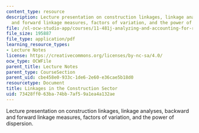 ```yaml
---
content_type: resource
description: Lecture presentation on construction linkages, linkage analyses, backward
  and forward linkage measures, factors of variation, and the power of dispersion.
file: /ol-ocw-studio-app/courses/11-481j-analyzing-and-accounting-for-regional-economic-growth-spring-2009/73428ff063ba74bb7af59a1ea4a132ae_MIT11_481Js09_lec17.pdf
file_size: 195887
file_type: application/pdf
learning_resource_types:
- Lecture Notes
license: https://creativecommons.org/licenses/by-nc-sa/4.0/
ocw_type: OCWFile
parent_title: Lecture Notes
parent_type: CourseSection
parent_uid: cbe458e0-933c-1de6-2e60-e36cae5b18d0
resourcetype: Document
title: Linkages in the Construction Sector
uid: 73428ff0-63ba-74bb-7af5-9a1ea4a132ae
---
```

Lecture presentation on construction linkages, linkage analyses, backward and forward linkage measures, factors of variation, and the power of dispersion.